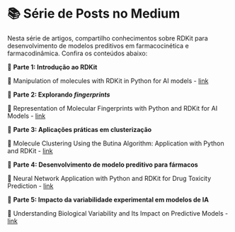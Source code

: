 # 📚 Série de Posts no Medium

Nesta série de artigos, compartilho conhecimentos sobre RDKit para desenvolvimento de modelos preditivos em farmacocinética e farmacodinâmica. Confira os conteúdos abaixo:

🔹 **Parte 1: Introdução ao RDKit**

📖 Manipulation of molecules with RDKit in Python for AI models - [link](https://zoehlerbz.medium.com/manipulation-of-molecules-with-rdkit-in-python-for-ai-models-8023f1e677c7)

🔹 **Parte 2: Explorando *fingerprints***

📖 Representation of Molecular Fingerprints with Python and RDKit for AI Models - [link](https://zoehlerbz.medium.com/representation-of-molecular-fingerprints-with-python-and-rdkit-for-ai-models-8b146bcf3230)

🔹 **Parte 3: Aplicações práticas em clusterização**

📖 Molecule Clustering Using the Butina Algorithm: Application with Python and RDKit - [link](https://zoehlerbz.medium.com/molecule-clustering-using-the-butina-algorithm-application-with-python-and-rdkit-ffb5b5721447)

🔹 **Parte 4: Desenvolvimento de modelo preditivo para fármacos**

📖 Neural Network Application with Python and RDKit for Drug Toxicity Prediction - [link](https://zoehlerbz.medium.com/neural-network-application-with-python-and-rdkit-for-drug-toxicity-prediction-9acda4685273)

🔹 **Parte 5: Impacto da variabilidade experimental em modelos de IA**

📖 Understanding Biological Variability and Its Impact on Predictive Models - [link](https://zoehlerbz.medium.com/understanding-biological-variability-and-its-impact-on-predictive-models-74e7f84be559)
